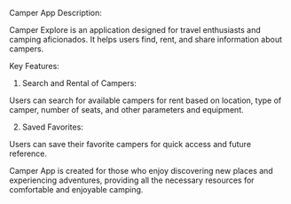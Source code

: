 Сamper App Description:

Camper Explore is an application designed for travel enthusiasts and camping aficionados.
It helps users find, rent, and share information about campers.

Key Features:

1. Search and Rental of Campers:

Users can search for available campers for rent based on location, type of camper, number of seats, and other parameters and equipment.


2. Saved Favorites:

Users can save their favorite campers for quick access and future reference.


Camper App is created for those who enjoy discovering new places and experiencing adventures, providing all the necessary resources for comfortable and enjoyable camping. 
